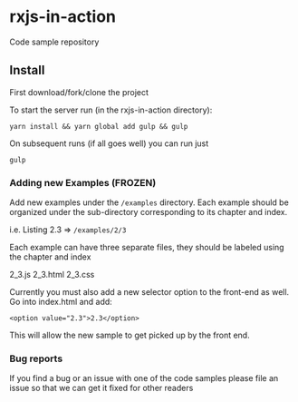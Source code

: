 # rxjs-in-action
Code sample repository

## Install

First download/fork/clone the project

To start the server run (in the rxjs-in-action directory):

`yarn install && yarn global add gulp && gulp`

On subsequent runs (if all goes well) you can run just 

`gulp`

### Adding new Examples (FROZEN)

Add new examples under the `/examples` directory.
Each example should be organized under the sub-directory corresponding to its chapter and index.

i.e. Listing 2.3 => `/examples/2/3`

Each example can have three separate files, they should be labeled using the chapter and index

2_3.js
2_3.html
2_3.css

Currently you must also add a new selector option to the front-end as well.
Go into index.html and add:

`<option value="2.3">2.3</option>`

This will allow the new sample to get picked up by the front end.


### Bug reports

If you find a bug or an issue with one of the code samples please file an issue so that we can get it fixed for other readers
